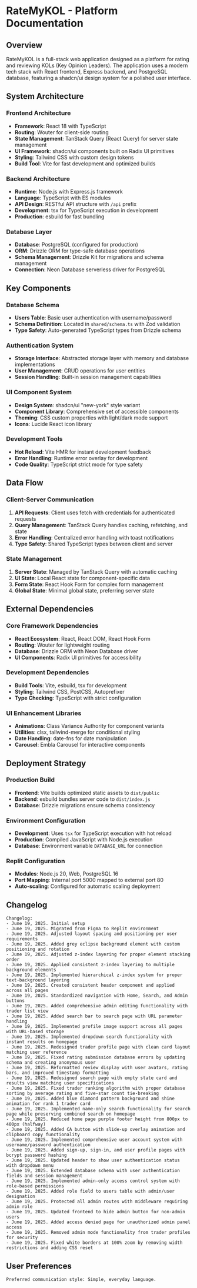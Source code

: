 # RateMyKOL - Platform Documentation

## Overview

RateMyKOL is a full-stack web application designed as a platform for rating and reviewing KOLs (Key Opinion Leaders). The application uses a modern tech stack with React frontend, Express backend, and PostgreSQL database, featuring a shadcn/ui design system for a polished user interface.

## System Architecture

### Frontend Architecture
- **Framework**: React 18 with TypeScript
- **Routing**: Wouter for client-side routing
- **State Management**: TanStack Query (React Query) for server state management
- **UI Framework**: shadcn/ui components built on Radix UI primitives
- **Styling**: Tailwind CSS with custom design tokens
- **Build Tool**: Vite for fast development and optimized builds

### Backend Architecture
- **Runtime**: Node.js with Express.js framework
- **Language**: TypeScript with ES modules
- **API Design**: RESTful API structure with `/api` prefix
- **Development**: tsx for TypeScript execution in development
- **Production**: esbuild for fast bundling

### Database Layer
- **Database**: PostgreSQL (configured for production)
- **ORM**: Drizzle ORM for type-safe database operations
- **Schema Management**: Drizzle Kit for migrations and schema management
- **Connection**: Neon Database serverless driver for PostgreSQL

## Key Components

### Database Schema
- **Users Table**: Basic user authentication with username/password
- **Schema Definition**: Located in `shared/schema.ts` with Zod validation
- **Type Safety**: Auto-generated TypeScript types from Drizzle schema

### Authentication System
- **Storage Interface**: Abstracted storage layer with memory and database implementations
- **User Management**: CRUD operations for user entities
- **Session Handling**: Built-in session management capabilities

### UI Component System
- **Design System**: shadcn/ui "new-york" style variant
- **Component Library**: Comprehensive set of accessible components
- **Theming**: CSS custom properties with light/dark mode support
- **Icons**: Lucide React icon library

### Development Tools
- **Hot Reload**: Vite HMR for instant development feedback
- **Error Handling**: Runtime error overlay for development
- **Code Quality**: TypeScript strict mode for type safety

## Data Flow

### Client-Server Communication
1. **API Requests**: Client uses fetch with credentials for authenticated requests
2. **Query Management**: TanStack Query handles caching, refetching, and state
3. **Error Handling**: Centralized error handling with toast notifications
4. **Type Safety**: Shared TypeScript types between client and server

### State Management
1. **Server State**: Managed by TanStack Query with automatic caching
2. **UI State**: Local React state for component-specific data
3. **Form State**: React Hook Form for complex form management
4. **Global State**: Minimal global state, preferring server state

## External Dependencies

### Core Framework Dependencies
- **React Ecosystem**: React, React DOM, React Hook Form
- **Routing**: Wouter for lightweight routing
- **Database**: Drizzle ORM with Neon Database driver
- **UI Components**: Radix UI primitives for accessibility

### Development Dependencies
- **Build Tools**: Vite, esbuild, tsx for development
- **Styling**: Tailwind CSS, PostCSS, Autoprefixer
- **Type Checking**: TypeScript with strict configuration

### UI Enhancement Libraries
- **Animations**: Class Variance Authority for component variants
- **Utilities**: clsx, tailwind-merge for conditional styling
- **Date Handling**: date-fns for date manipulation
- **Carousel**: Embla Carousel for interactive components

## Deployment Strategy

### Production Build
- **Frontend**: Vite builds optimized static assets to `dist/public`
- **Backend**: esbuild bundles server code to `dist/index.js`
- **Database**: Drizzle migrations ensure schema consistency

### Environment Configuration
- **Development**: Uses `tsx` for TypeScript execution with hot reload
- **Production**: Compiled JavaScript with Node.js execution
- **Database**: Environment variable `DATABASE_URL` for connection

### Replit Configuration
- **Modules**: Node.js 20, Web, PostgreSQL 16
- **Port Mapping**: Internal port 5000 mapped to external port 80
- **Auto-scaling**: Configured for automatic scaling deployment

## Changelog

```
Changelog:
- June 19, 2025. Initial setup
- June 19, 2025. Migrated from Figma to Replit environment
- June 19, 2025. Adjusted layout spacing and positioning per user requirements
- June 19, 2025. Added grey eclipse background element with custom positioning and rotation
- June 19, 2025. Adjusted z-index layering for proper element stacking order
- June 19, 2025. Applied consistent z-index layering to multiple background elements
- June 19, 2025. Implemented hierarchical z-index system for proper text-background layering
- June 19, 2025. Created consistent header component and applied across all pages
- June 19, 2025. Standardized navigation with Home, Search, and Admin buttons
- June 19, 2025. Added comprehensive admin editing functionality with trader list view
- June 19, 2025. Added search bar to search page with URL parameter handling
- June 19, 2025. Implemented profile image support across all pages with URL-based storage
- June 19, 2025. Implemented dropdown search functionality with instant results on homepage
- June 19, 2025. Redesigned trader profile page with clean card layout matching user reference
- June 19, 2025. Fixed rating submission database errors by updating schema and creating anonymous user
- June 19, 2025. Reformatted review display with user avatars, rating bars, and improved timestamp formatting
- June 19, 2025. Redesigned search page with empty state card and results view matching user specifications
- June 19, 2025. Fixed trader ranking algorithm with proper database sorting by average rating and five-star count tie-breaking
- June 19, 2025. Added blue diamond pattern background and shine animation for rank 1 trader card
- June 19, 2025. Implemented name-only search functionality for search page while preserving combined search on homepage
- June 19, 2025. Reduced home page purple footer height from 800px to 400px (halfway)
- June 19, 2025. Added CA button with slide-up overlay animation and clipboard copy functionality
- June 19, 2025. Implemented comprehensive user account system with username/password authentication
- June 19, 2025. Added sign-up, sign-in, and user profile pages with bcrypt password hashing
- June 19, 2025. Updated header to show user authentication status with dropdown menu
- June 19, 2025. Extended database schema with user authentication fields and session management
- June 19, 2025. Implemented admin-only access control system with role-based permissions
- June 19, 2025. Added role field to users table with admin/user designation
- June 19, 2025. Protected all admin routes with middleware requiring admin role
- June 19, 2025. Updated frontend to hide admin button for non-admin users
- June 19, 2025. Added access denied page for unauthorized admin panel access
- June 19, 2025. Removed admin mode functionality from trader profiles for security
- June 19, 2025. Fixed white borders at 100% zoom by removing width restrictions and adding CSS reset
```

## User Preferences

```
Preferred communication style: Simple, everyday language.
```